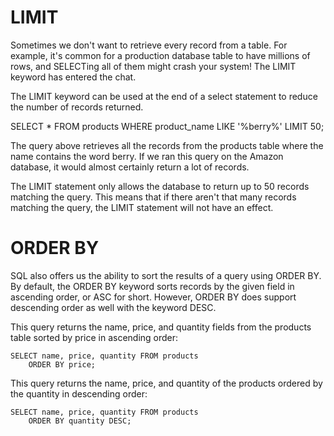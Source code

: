 # LIMIT
Sometimes we don't want to retrieve every record from a table. For example, it's common for a production database table to have millions of rows, and SELECTing all of them might crash your system! The LIMIT keyword has entered the chat.

The LIMIT keyword can be used at the end of a select statement to reduce the number of records returned.

SELECT * FROM products
    WHERE product_name LIKE '%berry%'
    LIMIT 50;

The query above retrieves all the records from the products table where the name contains the word berry. If we ran this query on the Amazon database, it would almost certainly return a lot of records.

The LIMIT statement only allows the database to return up to 50 records matching the query. This means that if there aren't that many records matching the query, the LIMIT statement will not have an effect.

# ORDER BY
SQL also offers us the ability to sort the results of a query using ORDER BY. By default, the ORDER BY keyword sorts records by the given field in ascending order, or ASC for short. However, ORDER BY does support descending order as well with the keyword DESC.

This query returns the name, price, and quantity fields from the products table sorted by price in ascending order:
```
SELECT name, price, quantity FROM products
    ORDER BY price;
```
This query returns the name, price, and quantity of the products ordered by the quantity in descending order:
```
SELECT name, price, quantity FROM products
    ORDER BY quantity DESC;
```